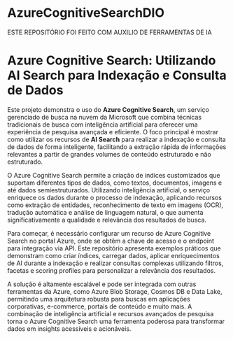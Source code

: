 # AzureCognitiveSearchDIO

ESTE REPOSITÓRIO FOI FEITO COM AUXILIO DE FERRAMENTAS DE IA

# Azure Cognitive Search: Utilizando AI Search para Indexação e Consulta de Dados

Este projeto demonstra o uso do **Azure Cognitive Search**, um serviço gerenciado de busca na nuvem da Microsoft que combina técnicas tradicionais de busca com inteligência artificial para oferecer uma experiência de pesquisa avançada e eficiente. O foco principal é mostrar como utilizar os recursos de **AI Search** para realizar a indexação e consulta de dados de forma inteligente, facilitando a extração rápida de informações relevantes a partir de grandes volumes de conteúdo estruturado e não estruturado.

O Azure Cognitive Search permite a criação de índices customizados que suportam diferentes tipos de dados, como textos, documentos, imagens e até dados semiestruturados. Utilizando inteligência artificial, o serviço enriquece os dados durante o processo de indexação, aplicando recursos como extração de entidades, reconhecimento de texto em imagens (OCR), tradução automática e análise de linguagem natural, o que aumenta significativamente a qualidade e relevância dos resultados de busca.

Para começar, é necessário configurar um recurso de Azure Cognitive Search no portal Azure, onde se obtêm a chave de acesso e o endpoint para integração via API. Este repositório apresenta exemplos práticos que demonstram como criar índices, carregar dados, aplicar enriquecimentos de AI durante a indexação e realizar consultas complexas utilizando filtros, facetas e scoring profiles para personalizar a relevância dos resultados.

A solução é altamente escalável e pode ser integrada com outras ferramentas da Azure, como Azure Blob Storage, Cosmos DB e Data Lake, permitindo uma arquitetura robusta para buscas em aplicações corporativas, e-commerce, portais de conteúdo e muito mais. A combinação de inteligência artificial e recursos avançados de pesquisa torna o Azure Cognitive Search uma ferramenta poderosa para transformar dados em insights acessíveis e acionáveis.

